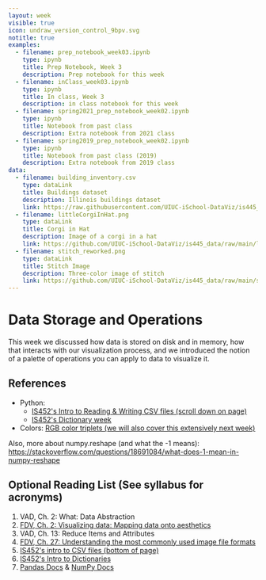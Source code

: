 ```yaml
---
layout: week
visible: true
icon: undraw_version_control_9bpv.svg
notitle: true
examples:
  - filename: prep_notebook_week03.ipynb
    type: ipynb
    title: Prep Notebook, Week 3
    description: Prep notebook for this week
  - filename: inClass_week03.ipynb
    type: ipynb
    title: In class, Week 3
    description: in class notebook for this week
  - filename: spring2021_prep_notebook_week02.ipynb
    type: ipynb
    title: Notebook from past class 
    description: Extra notebook from 2021 class
  - filename: spring2019_prep_notebook_week02.ipynb
    type: ipynb
    title: Notebook from past class (2019)
    description: Extra notebook from 2019 class
data:
  - filename: building_inventory.csv
    type: dataLink
    title: Buildings dataset
    description: Illinois buildings dataset
    link: https://raw.githubusercontent.com/UIUC-iSchool-DataViz/is445_data/main/building_inventory.csv
  - filename: littleCorgiInHat.png
    type: dataLink
    title: Corgi in Hat
    description: Image of a corgi in a hat
    link: https://github.com/UIUC-iSchool-DataViz/is445_data/raw/main/littleCorgiInHat.png
  - filename: stitch_reworked.png
    type: dataLink
    title: Stitch Image
    description: Three-color image of stitch
    link: https://github.com/UIUC-iSchool-DataViz/is445_data/raw/main/stitch_reworked.png
---
```


# Data Storage and Operations

This week we discussed how data is stored on disk and in memory, how that
interacts with our visualization process, and we introduced the notion of a
palette of operations you can apply to data to visualize it.


## References

 * Python:
    * <a href="https://github.com/jnaiman/IS-452AO-Fall2019/blob/master/Lectures/Week-10-JSONandCSV.ipynb">IS452's Intro to Reading & Writing CSV files (scroll down on page)</a>
    * <a href="https://github.com/jnaiman/IS-452AO-Fall2019/blob/master/Lectures/Week-09-Dictionaries.ipynb">IS452's Dictionary week</a>
 * Colors: <a href="https://www.rapidtables.com/web/color/RGB_Color.html">RGB color triplets (we will also cover this extensively next week)</a>

Also, more about numpy.reshape (and what the -1 means): https://stackoverflow.com/questions/18691084/what-does-1-mean-in-numpy-reshape

## Optional Reading List (See syllabus for acronyms)

 1. VAD, Ch. 2: What: Data Abstraction 
 2. <a href="https://serialmentor.com/dataviz/aesthetic-mapping.html">FDV, Ch. 2: Visualizing data: Mapping data onto aesthetics</a> 
 3. VAD, Ch. 13: Reduce Items and Attributes 
 4. <a href="https://serialmentor.com/dataviz/image-file-formats.html">FDV, Ch. 27: Understanding the most commonly used image file formats</a> 
 5. <a href="https://github.com/jnaiman/IS-452AO-Fall2019/blob/master/Lectures/Week-10-JSONandCSV.ipynb">IS452's intro to CSV files (bottom of page)</a> 
 6. <a href="https://github.com/jnaiman/IS-452AO-Fall2019/blob/master/Lectures/Week-09-Dictionaries.ipynb">IS452's Intro to Dictionaries</a> 
 7. <a href="https://pandas.pydata.org/pandas-docs/stable/">Pandas Docs</a> & <a href="https://docs.scipy.org/doc/numpy/reference/">NumPy Docs</a> 
